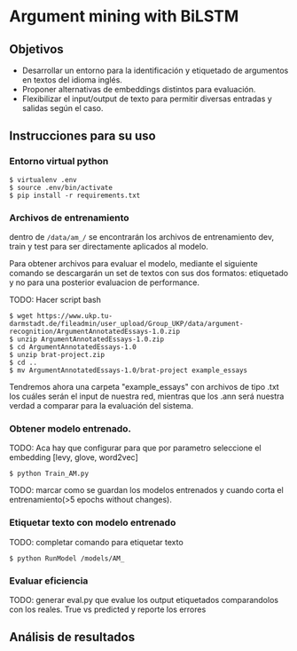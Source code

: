 # Argument mining with BiLSTM

## Objetivos
- Desarrollar un entorno para la identificación y etiquetado de argumentos en textos del idioma inglés.
- Proponer alternativas de embeddings distintos para evaluación.
- Flexibilizar el input/output de texto para permitir diversas entradas y salidas según el caso.

## Instrucciones para su uso
### Entorno virtual python

```
$ virtualenv .env
$ source .env/bin/activate
$ pip install -r requirements.txt
```

### Archivos de entrenamiento

dentro de ```/data/am_/``` se encontrarán los archivos de entrenamiento dev, train y test para ser directamente aplicados al modelo.

Para obtener archivos para evaluar el modelo, mediante el siguiente comando se descargarán un set de textos con sus dos formatos: etiquetado y no para una posterior evaluacion de performance.  

TODO: Hacer script bash
```
$ wget https://www.ukp.tu-darmstadt.de/fileadmin/user_upload/Group_UKP/data/argument-recognition/ArgumentAnnotatedEssays-1.0.zip
$ unzip ArgumentAnnotatedEssays-1.0.zip
$ cd ArgumentAnnotatedEssays-1.0
$ unzip brat-project.zip
$ cd ..
$ mv ArgumentAnnotatedEssays-1.0/brat-project example_essays
```
Tendremos ahora una carpeta "example_essays" con archivos de tipo .txt los cuáles serán el input de nuestra red, mientras que los .ann será nuestra verdad a comparar para la evaluación del sistema.

### Obtener modelo entrenado.
TODO: Aca hay que configurar para que por parametro seleccione el embedding [levy, glove, word2vec]
```
$ python Train_AM.py
```

TODO: marcar como se guardan los modelos entrenados y cuando corta el entrenamiento(>5 epochs without changes).

### Etiquetar texto con modelo entrenado

TODO: completar comando para etiquetar texto
```
$ python RunModel /models/AM_
```

### Evaluar eficiencia
TODO: generar eval.py que evalue los output etiquetados comparandolos con los reales. True vs predicted y reporte los errores


## Análisis de resultados
